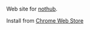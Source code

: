 Web site for [nothub](http://nothub.org).

Install from [Chrome Web Store](https://chrome.google.com/webstore/detail/diioicfkgfbdhpdehliknpmmibenccno)
